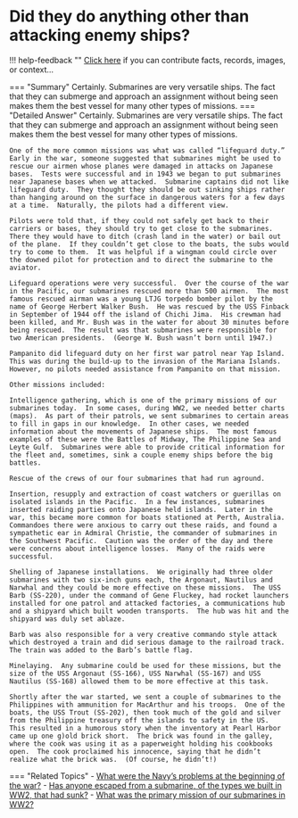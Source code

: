 # Did they do anything other than attacking enemy ships?

!!! help-feedback ""
    <a href="/feedback/" data-feedback-link>Click here</a>
    if you can contribute facts, records, images, or context…

<a id="summary"></a>
=== "Summary"
    Certainly. Submarines are very versatile ships. The fact that they can submerge and approach an assignment without being seen makes them the best vessel for many other types of missions.
=== "Detailed Answer"
    Certainly.  Submarines are very versatile ships.  The fact that they can submerge and approach an assignment without being seen makes them the best vessel for many other types of missions.

    One of the more common missions was what was called “lifeguard duty.”  Early in the war, someone suggested that submarines might be used to rescue our airmen whose planes were damaged in attacks on Japanese bases.  Tests were successful and in 1943 we began to put submarines near Japanese bases when we attacked.  Submarine captains did not like lifeguard duty.  They thought they should be out sinking ships rather than hanging around on the surface in dangerous waters for a few days at a time.  Naturally, the pilots had a different view.

    Pilots were told that, if they could not safely get back to their carriers or bases, they should try to get close to the submarines.  There they would have to ditch (crash land in the water) or bail out of the plane.  If they couldn’t get close to the boats, the subs would try to come to them.  It was helpful if a wingman could circle over the downed pilot for protection and to direct the submarine to the aviator.

    Lifeguard operations were very successful.  Over the course of the war in the Pacific, our submarines rescued more than 500 airmen.  The most famous rescued airman was a young LTJG torpedo bomber pilot by the name of George Herbert Walker Bush.  He was rescued by the USS Finback in September of 1944 off the island of Chichi Jima.  His crewman had been killed, and Mr. Bush was in the water for about 30 minutes before being rescued.  The result was that submarines were responsible for two American presidents.  (George W. Bush wasn’t born until 1947.)

    Pampanito did lifeguard duty on her first war patrol near Yap Island.  This was during the build-up to the invasion of the Mariana Islands.  However, no pilots needed assistance from Pampanito on that mission.

    Other missions included:

    Intelligence gathering, which is one of the primary missions of our submarines today.  In some cases, during WW2, we needed better charts (maps).  As part of their patrols, we sent submarines to certain areas to fill in gaps in our knowledge.  In other cases, we needed information about the movements of Japanese ships.  The most famous examples of these were the Battles of Midway, The Philippine Sea and Leyte Gulf.  Submarines were able to provide critical information for the fleet and, sometimes, sink a couple enemy ships before the big battles.

    Rescue of the crews of our four submarines that had run aground.

    Insertion, resupply and extraction of coast watchers or guerillas on isolated islands in the Pacific.  In a few instances, submarines inserted raiding parties onto Japanese held islands.  Later in the war, this became more common for boats stationed at Perth, Australia.  Commandoes there were anxious to carry out these raids, and found a sympathetic ear in Admiral Christie, the commander of submarines in the Southwest Pacific.  Caution was the order of the day and there were concerns about intelligence losses.  Many of the raids were successful.

    Shelling of Japanese installations.  We originally had three older submarines with two six-inch guns each, the Argonaut, Nautilus and Narwhal and they could be more effective on these missions.  The USS Barb (SS-220), under the command of Gene Fluckey, had rocket launchers installed for one patrol and attacked factories, a communications hub and a shipyard which built wooden transports.  The hub was hit and the shipyard was duly set ablaze.

    Barb was also responsible for a very creative commando style attack which destroyed a train and did serious damage to the railroad track.  The train was added to the Barb’s battle flag.

    Minelaying.  Any submarine could be used for these missions, but the size of the USS Argonaut (SS-166), USS Narwhal (SS-167) and USS Nautilus (SS-168) allowed them to be more effective at this task.

    Shortly after the war started, we sent a couple of submarines to the Philippines with ammunition for MacArthur and his troops.  One of the boats, the USS Trout (SS-202), then took much of the gold and silver from the Philippine treasury off the islands to safety in the US.  This resulted in a humorous story when the inventory at Pearl Harbor came up one g)old brick short.  The brick was found in the galley, where the cook was using it as a paperweight holding his cookbooks open.  The cook proclaimed his innocence, saying that he didn’t realize what the brick was.  (Of course, he didn’t!)
=== "Related Topics"
    - [What were the Navy’s problems at the beginning of the war?](./what-were-the-navys-problems-at-the-beginning-of-the-war.md#summary)
    - [Has anyone escaped from a submarine, of the types we built in WW2, that had sunk?](./has-anyone-escaped-from-a-submarine-of-the-types-we-built-in-ww2-that-had-sunk.md#summary)
    - [What was the primary mission of our submarines in WW2?](./what-was-the-primary-mission-of-our-submarines-in-ww2.md#summary)